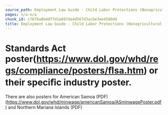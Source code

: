 ```yaml
---
source_path: Employment Law Guide - Child Labor Protections (Nonagricultural Work).md
pages: n/a-n/a
chunk_id: cf676a8b4df7d1a697da4d567d3acbe3ee450849
title: Employment Law Guide - Child Labor Protections (Nonagricultural Work)
---
```

# Standards Act poster(https://www.dol.gov/whd/regs/compliance/posters/ﬂsa.htm) or their speciﬁc industry poster.

There are also posters for American Samoa (PDF) (https://www.dol.gov/whd/minwage/americanSamoa/ASminwagePoster.pdf) and Northern Mariana Islands (PDF)
